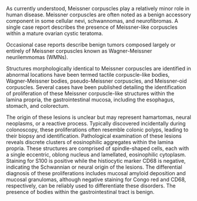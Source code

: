 As currently understood, Meissner corpuscles play a relatively minor role in human disease. Meissner corpuscles are often noted as a benign accessory component in some cellular nevi, schwannomas, and neurofibromas. A single case report describes the presence of Meissner-like corpuscles within a mature ovarian cystic teratoma.

Occasional case reports describe benign tumors composed largely or entirely of Meissner corpuscles known as Wagner-Meissner neurilemmomas (WMNs).

Structures morphologically identical to Meissner corpuscles are identified in abnormal locations have been termed tactile corpuscle-like bodies, Wagner-Meissner bodies, pseudo-Meissner corpuscles, and Meissner-oid corpuscles. Several cases have been published detailing the identification of proliferation of these Meissner corpuscle-like structures within the lamina propria, the gastrointestinal mucosa, including the esophagus, stomach, and colorectum.

The origin of these lesions is unclear but may represent hamartomas, neural neoplasms, or a reactive process. Typically discovered incidentally during colonoscopy, these proliferations often resemble colonic polyps, leading to their biopsy and identification. Pathological examination of these lesions reveals discrete clusters of eosinophilic aggregates within the lamina propria. These structures are comprised of spindle-shaped cells, each with a single eccentric, oblong nucleus and lamellated, eosinophilic cytoplasm. Staining for S100 is positive while the histiocytic marker CD68 is negative, indicating the Schwannian or neural origin of the lesions. The differential diagnosis of these proliferations includes mucosal amyloid deposition and mucosal granulomas, although negative staining for Congo red and CD68, respectively, can be reliably used to differentiate these disorders. The presence of bodies within the gastrointestinal tract is benign.